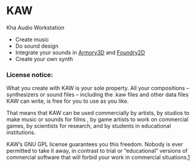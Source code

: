 # KAW
Kha Audio Workstation 
- Create music
- Do sound design 
- Integrate your sounds in [Armory3D](https://armory3d.org/) and [Foundry2D](https://github.com/foundry2D)
- Create your own synth


### License notice:
What you create with KAW is your sole property. All your compositions – synthesizers or sound files – including the .kaw files and other data files KAW can write, is free for you to use as you like.

That means that KAW can be used commercially by artists, by studios to make music or sounds for films , by game artists to work on commercial games, by scientists for research, and by students in educational institutions.

KAW’s GNU GPL license guarantees you this freedom. Nobody is ever permitted to take it away, in contrast to trial or “educational” versions of commercial software that will forbid your work in commercial situations.[1](https://www.blender.org/about/license/)
